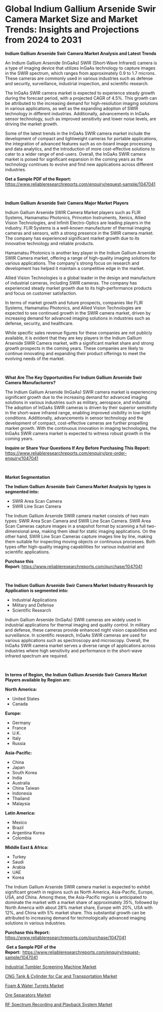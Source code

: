 <p><h1>Global Indium Gallium Arsenide Swir Camera Market Size and Market Trends: Insights and Projections from 2024 to 2031</h1></p><p><strong>Indium Gallium Arsenide Swir Camera Market Analysis and Latest Trends</strong></p>
<p><p>An Indium Gallium Arsenide (InGaAs) SWIR (Short-Wave Infrared) camera is a type of imaging device that utilizes InGaAs technology to capture images in the SWIR spectrum, which ranges from approximately 0.9 to 1.7 microns. These cameras are commonly used in various industries such as defense and security, surveillance, industrial inspection, and scientific research.</p><p>The InGaAs SWIR camera market is expected to experience steady growth during the forecast period, with a projected CAGR of 4.5%. This growth can be attributed to the increasing demand for high-resolution imaging solutions in various applications, as well as the expanding adoption of SWIR technology in different industries. Additionally, advancements in InGaAs sensor technology, such as improved sensitivity and lower noise levels, are driving the market growth.</p><p>Some of the latest trends in the InGaAs SWIR camera market include the development of compact and lightweight cameras for portable applications, the integration of advanced features such as on-board image processing and data analytics, and the introduction of more cost-effective solutions to cater to a wider range of end-users. Overall, the InGaAs SWIR camera market is poised for significant expansion in the coming years as the technology continues to evolve and find new applications across different industries.</p></p>
<p><strong>Get a Sample PDF of the Report:&nbsp;</strong> <a href="https://www.reliableresearchreports.com/enquiry/request-sample/1047041">https://www.reliableresearchreports.com/enquiry/request-sample/1047041</a></p>
<p>&nbsp;</p>
<p><strong>Indium Gallium Arsenide Swir Camera Major Market Players</strong></p>
<p><p>Indium Gallium Arsenide SWIR Camera Market players such as FLIR Systems, Hamamatsu Photonics, Princeton Instruments, Xenics, Allied Vision Technologies, and Infiniti Electro-Optics are leading players in the industry. FLIR Systems is a well-known manufacturer of thermal imaging cameras and sensors, with a strong presence in the SWIR camera market. The company has experienced significant market growth due to its innovative technology and reliable products.</p><p>Hamamatsu Photonics is another key player in the Indium Gallium Arsenide SWIR Camera market, offering a range of high-quality imaging solutions for various applications. The company's strong focus on research and development has helped it maintain a competitive edge in the market.</p><p>Allied Vision Technologies is a global leader in the design and manufacture of industrial cameras, including SWIR cameras. The company has experienced steady market growth due to its high-performance products and focus on customer satisfaction.</p><p>In terms of market growth and future prospects, companies like FLIR Systems, Hamamatsu Photonics, and Allied Vision Technologies are expected to see continued growth in the SWIR camera market, driven by increasing demand for advanced imaging solutions in industries such as defense, security, and healthcare.</p><p>While specific sales revenue figures for these companies are not publicly available, it is evident that they are key players in the Indium Gallium Arsenide SWIR Camera market, with a significant market share and strong growth prospects in the coming years. These companies are likely to continue innovating and expanding their product offerings to meet the evolving needs of the market.</p></p>
<p>&nbsp;</p>
<p><strong>What Are The Key Opportunities For Indium Gallium Arsenide Swir Camera Manufacturers?</strong></p>
<p><p>The Indium Gallium Arsenide (InGaAs) SWIR camera market is experiencing significant growth due to the increasing demand for advanced imaging solutions in various industries such as military, aerospace, and industrial. The adoption of InGaAs SWIR cameras is driven by their superior sensitivity in the short-wave infrared range, enabling improved visibility in low-light conditions. Additionally, advancements in sensor technology and the development of compact, cost-effective cameras are further propelling market growth. With the continuous innovation in imaging technologies, the InGaAs SWIR camera market is expected to witness robust growth in the coming years.</p></p>
<p><strong>Inquire or Share Your Questions If Any Before Purchasing This Report:</strong> <a href="https://www.reliableresearchreports.com/enquiry/pre-order-enquiry/1047041">https://www.reliableresearchreports.com/enquiry/pre-order-enquiry/1047041</a></p>
<p>&nbsp;</p>
<p><strong>Market Segmentation</strong></p>
<p><strong>The Indium Gallium Arsenide Swir Camera Market Analysis by types is segmented into:</strong></p>
<p><ul><li>SWIR Area Scan Camera</li><li>SWIR Line Scan Camera</li></ul></p>
<p><p>The Indium Gallium Arsenide SWIR camera market consists of two main types: SWIR Area Scan Camera and SWIR Line Scan Camera. SWIR Area Scan Cameras capture images in a snapshot format by scanning a full two-dimensional area, making them ideal for static imaging applications. On the other hand, SWIR Line Scan Cameras capture images line by line, making them suitable for inspecting moving objects or continuous processes. Both types offer high-quality imaging capabilities for various industrial and scientific applications.</p></p>
<p><strong>Purchase this Report:&nbsp;</strong><a href="https://www.reliableresearchreports.com/purchase/1047041">https://www.reliableresearchreports.com/purchase/1047041</a></p>
<p>&nbsp;</p>
<p><strong>The Indium Gallium Arsenide Swir Camera Market Industry Research by Application is segmented into:</strong></p>
<p><ul><li>Industrial Applications</li><li>Military and Defense</li><li>Scientific Research</li></ul></p>
<p><p>Indium Gallium Arsenide (InGaAs) SWIR cameras are widely used in industrial applications for thermal imaging and quality control. In military and defense, these cameras provide enhanced night vision capabilities and surveillance. In scientific research, InGaAs SWIR cameras are used for various applications such as spectroscopy and microscopy. Overall, the InGaAs SWIR camera market serves a diverse range of applications across industries where high sensitivity and performance in the short-wave infrared spectrum are required.</p></p>
<p>&nbsp;</p>
<p><strong>In terms of Region, the Indium Gallium Arsenide Swir Camera Market Players available by Region are:</strong></p>
<p>
    <p> <strong> North America: </strong>
        <ul>
            <li>United States</li>
            <li>Canada</li>
        </ul>
        </p> 
    <p> <strong> Europe: </strong>
        <ul>
            <li>Germany</li>
            <li>France</li>
            <li>U.K.</li>
            <li>Italy</li>
            <li>Russia</li>
        </ul>
        </p> 
    <p> <strong> Asia-Pacific: </strong>
        <ul>
            <li>China</li>
            <li>Japan</li>
            <li>South Korea</li>
            <li>India</li>
            <li>Australia</li>
            <li>China Taiwan</li>
            <li>Indonesia</li>
            <li>Thailand</li>
            <li>Malaysia</li>
        </ul>
        </p> 
    <p> <strong> Latin America: </strong>
        <ul>
            <li>Mexico</li>
            <li>Brazil</li>
            <li>Argentina Korea</li>
            <li>Colombia</li>
        </ul>
        </p> 
    <p> <strong> Middle East & Africa: </strong>
        <ul>
            <li>Turkey</li>
            <li>Saudi</li>
            <li>Arabia</li>
            <li>UAE</li>
            <li>Korea</li>
        </ul>
    </p>
    </p>
<p><p>The Indium Gallium Arsenide SWIR camera market is expected to exhibit significant growth in regions such as North America, Asia-Pacific, Europe, USA, and China. Among these, the Asia-Pacific region is anticipated to dominate the market with a market share of approximately 35%, followed by North America with about 28% market share, Europe with 20%, USA with 12%, and China with 5% market share. This substantial growth can be attributed to increasing demand for technologically advanced imaging solutions in various industries.</p></p>
<p><strong>Purchase this Report: </strong><a href="https://www.reliableresearchreports.com/purchase/1047041">https://www.reliableresearchreports.com/purchase/1047041</a></p>
<p>&nbsp;<strong>Get a Sample PDF of the Report:&nbsp;&nbsp;</strong><a href="https://www.reliableresearchreports.com/enquiry/request-sample/1047041">https://www.reliableresearchreports.com/enquiry/request-sample/1047041</a></p>
<p><strong></strong></p>
<p><p><a href="https://medium.com/p/b4cfe2fdb07d/edit">Industrial Tumbler Screening Machine Market</a></p><p><a href="https://medium.com/p/9ed78348ad7e/edit">CNG Tank & Cylinder for Car and Transportation Market</a></p><p><a href="https://medium.com/p/3355d5abd2e3/edit">Foam & Water Turrets Market</a></p><p><a href="https://medium.com/p/a11a61c57511/edit">Ore Separators Market</a></p><p><a href="https://medium.com/p/9f18b5cc7e86/edit">RF Spectrum Recording and Playback System Market</a></p></p>